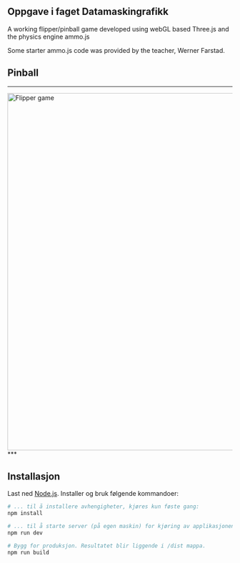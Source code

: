 ## Oppgave i faget Datamaskingrafikk

A working flipper/pinball game developed using webGL based Three.js and the physics engine ammo.js


Some starter ammo.js code was provided by the teacher, Werner Farstad.

## Pinball

***
<img width="800" height="800" src="https://github.com/jel048/pinball/tree/master/static/screenshot.jpeg" alt="Flipper game" >
***


## Installasjon
Last ned [Node.js](https://nodejs.org/en/download/).
Installer og bruk følgende kommandoer:

``` bash
# ... til å installere avhengigheter, kjøres kun føste gang:
npm install

# ... til å starte server (på egen maskin) for kjøring av applikasjonen: 
npm run dev

# Bygg for produksjon. Resultatet blir liggende i /dist mappa.
npm run build
```
